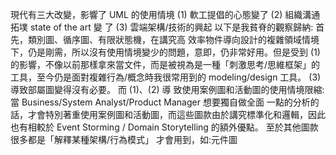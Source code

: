 現代有三大改變，影響了 UML 的使用情境 
(1) 軟工提倡的心態變了 
(2) 組織溝通拓墣 state of the art 變 了 
(3) 雲端架構/技術的興起 以下是我貧脊的觀察歸納: 首先，類別圖、循序圖、有限狀態機，在講究高 效率物件導向設計的複雜領域情境下，仍是剛需，所以沒有使用情境變少的問題，意即，仍非常好用。但是受到 (1) 的影響，不像以前那樣拿來當文件，而是被視為是一種「刺激思考/思維框架」的工具，至今仍是面對複雜行為/概念時我很常用到的 modeling/design 工具。 (3) 導致部屬圖變得沒有必要。 而 (1)、(2) 導 致使用案例圖和活動圖的使用情境限縮:當 Business/System Analyst/Product Manager 想要獨自做全面 一點的分析的話，才會特別著重使用案例圖和活動圖，而這些圖款由於講究標準化和邏輯，因此也有相較於 Event Storming / Domain Storytelling 的額外優點。 至於其他圖款很多都是「解釋某種架構/行為模式」 才會用到，如:元件圖
 